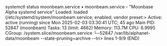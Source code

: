 <div id="termynal" data-termynal>
    <span data-ty="input"> systemctl status moonbeam.service</span>
    <span data-ty>• moonbeam.service - "Moonbase Alpha systemd service"</span>
    <span data-ty>   Loaded: loaded (/etc/systemd/system/moonbeam.service; enabled; vendor preset:></span>
    <span data-ty>   Active: active (running) since Mon 2025-02-03 03:30:41 UTC; 45 ago</span>
    <span data-ty>   Main PID: 52847 (moonbeam)</span>
    <span data-ty>   Tasks: 13 (limit: 4662)</span>
    <span data-ty>   Memory: 113.7M</span>
    <span data-ty>   CPU: 6.9995</span>
    <span data-ty>   CGroup: /system.slice/moonbeam.service</span>
    <span data-ty>       └─52847 /var/lib/alphanet-data/moonbeam --state-pruning=archive --tri></span>
    <span data-ty>lines 1-9/9 (END)</span>
</div>
